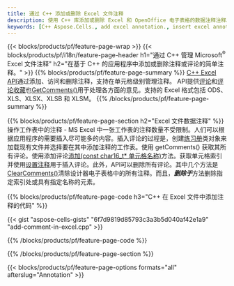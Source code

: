```yaml
---
title: 通过 C++ 添加或删除 Excel 文件注释
description: 使用 C++ 库添加或删除 Excel 和 OpenOffice 电子表格的数据注释注释。
keywords: [C++ Aspose.Cells., add excel annotation., insert excel annotation., access excel annotation., remove excel annotation., delete excel annotation., add annotation in excel., insert annotation in excel., access annotation in excel., remove annotation in excel., delete annotation in excel]
---
```

{{< blocks/products/pf/feature-page-wrap >}}
{{< blocks/products/pf/i18n/feature-page-header h1="通过 C++ 管理 Microsoft<sup>&reg;</sup> Excel 文件注释" h2="在基于 C++ 的应用程序中添加或删除注释或评论的简单注释。" >}}
{{% blocks/products/pf/feature-page-summary %}}
[C++ Excel API](/cells/zh/cpp/)通过添加、访问和删除注释，支持在单元格级别管理注释。 API提供[评论](https://reference.aspose.com/cells/cpp/aspose.cells/comment/)和[评论收藏](https://reference.aspose.com/cells/cpp/aspose.cells/commentcollection/)也[GetComments()](https://reference.aspose.com/cells/cpp/aspose.cells/worksheet/getcomments/)用于处理各方面的意见。支持的 Excel 格式包括 ODS、XLS、XLSX、XLSB 和 XLSM。
{{% /blocks/products/pf/feature-page-summary %}}

{{% blocks/products/pf/feature-page-section h2="Excel 文件数据注释" %}}
操作工作表中的注释 - MS Excel 中一张工作表的注释数量不受限制。人们可以根据应用程序的需要插入尽可能多的内容。插入评论的过程是，创建[练习册](https://reference.aspose.com/cells/cpp/aspose.cells/workbook/)类对象来加载现有文件并选择要在其中添加注释的工作表。使用 getComments() 获取其所有评论。使用添加评论[添加(const char16_t* 单元格名称)](https://reference.aspose.com/cells/cpp/aspose.cells/commentcollection/add/)方法。获取单元格索引并使用[设置注释](https://reference.aspose.com/cells/cpp/aspose.cells/comment/setnote/)用于插入评论。此外，API可以删除所有评论。其中几个方法是[ClearComments()](https://reference.aspose.com/cells/cpp/aspose.cells/worksheet/clearcomments/)清除设计器电子表格中的所有注释。而且，***删除于***方法删除指定索引处或具有指定名称的元素。

{{% blocks/products/pf/feature-page-code h3="C++ 在 Excel 文件中添加注释的代码" %}}

{{< gist "aspose-cells-gists" "6f7d9819d85793c3a3b5d040af42e1a9" "add-comment-in-excel.cpp" >}}

{{% /blocks/products/pf/feature-page-code %}}

{{% /blocks/products/pf/feature-page-section %}}

{{< blocks/products/pf/feature-page-options formats="all" afterslug="Annotation" >}}

